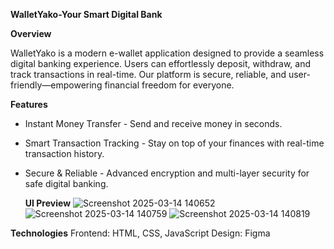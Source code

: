**WalletYako-Your Smart Digital Bank**

**Overview**

WalletYako is a modern e-wallet application designed to provide a seamless digital banking experience.
Users can effortlessly deposit, withdraw, and track transactions in real-time. 
Our platform is secure, reliable, and user-friendly—empowering financial freedom for everyone.

**Features**

- Instant Money Transfer - Send and receive money in seconds.
- Smart Transaction Tracking - Stay on top of your finances with real-time transaction history.
- Secure & Reliable - Advanced encryption and multi-layer security for safe digital banking.

  **UI Preview**
![Screenshot 2025-03-14 140652](https://github.com/user-attachments/assets/0a0ca3fa-95cc-461b-be18-6e3651b6e69d) 
![Screenshot 2025-03-14 140759](https://github.com/user-attachments/assets/1f680363-9573-4b45-951e-318b3b405ffd)
![Screenshot 2025-03-14 140819](https://github.com/user-attachments/assets/9d55a1d9-bcdd-4587-9c0d-745998ba9b1d)


**Technologies**
Frontend: HTML, CSS, JavaScript
Design: Figma
